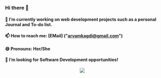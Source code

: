 ### Hi there 👋
#### 🔭 I’m currently working on web development projects such as a personal Journal and To-do list.
#### 📫 How to reach me: [EMail] ("arvamkagdi@gmail.com") 
#### 😄 Pronouns: Her/She
#### 👯 I’m looking for Software Development opportunities!

<p align="center">
  <img src="https://media.giphy.com/media/RbDKaczqWovIugyJmW/giphy.gif">
</p>

